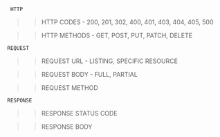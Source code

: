 
``` HTTP```
>> HTTP CODES - 200, 201, 302, 400, 401, 403, 404, 405, 500

>> HTTP METHODS - GET, POST, PUT, PATCH, DELETE

``` REQUEST ```
>> REQUEST URL - LISTING, SPECIFIC RESOURCE

>> REQUEST BODY - FULL, PARTIAL

>> REQUEST METHOD

``` RESPONSE ```
>> RESPONSE STATUS CODE 

>> RESPONSE BODY 

